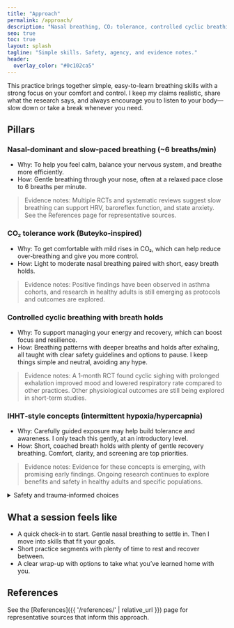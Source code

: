 ```yaml
---
title: "Approach"
permalink: /approach/
description: "Nasal breathing, CO₂ tolerance, controlled cyclic breathing with breath holds, and IHHT-style concepts."
seo: true
toc: true
layout: splash
tagline: "Simple skills. Safety, agency, and evidence notes."
header:
  overlay_color: "#0c102ca5"
---
```


This practice brings together simple, easy-to-learn breathing skills with a strong focus on your comfort and control. I keep my claims realistic, share what the research says, and always encourage you to listen to your body—slow down or take a break whenever you need.

## Pillars

### Nasal‑dominant and slow‑paced breathing (~6 breaths/min)
- Why: To help you feel calm, balance your nervous system, and breathe more efficiently.
- How: Gentle breathing through your nose, often at a relaxed pace close to 6 breaths per minute.

> Evidence notes: Multiple RCTs and systematic reviews suggest slow breathing
> can support HRV, baroreflex function, and state anxiety. See the
> References page for representative sources.

### CO₂ tolerance work (Buteyko‑inspired)
- Why: To get comfortable with mild rises in CO₂, which can help reduce over‑breathing and give you more control.
- How: Light to moderate nasal breathing paired with short, easy breath holds.

> Evidence notes: Positive findings have been observed in asthma cohorts, and
> research in healthy adults is still emerging as protocols and outcomes are
> explored.

### Controlled cyclic breathing with breath holds
- Why: To support managing your energy and recovery, which can boost focus and resilience.
- How: Breathing patterns with deeper breaths and holds after exhaling, all taught with clear safety guidelines and options to pause. I keep things simple and neutral, avoiding any hype.

> Evidence notes: A 1‑month RCT found cyclic sighing with prolonged exhalation
> improved mood and lowered respiratory rate compared to other practices.
> Other physiological outcomes are still being explored in short-term studies.

### IHHT‑style concepts (intermittent hypoxia/hypercapnia)
- Why: Carefully guided exposure may help build tolerance and awareness. I only teach this gently, at an introductory level.
- How: Short, coached breath holds with plenty of gentle recovery breathing. Comfort, clarity, and screening are top priorities.

> Evidence notes: Evidence for these concepts is emerging, with promising early
> findings. Ongoing research continues to explore benefits and safety in healthy
> adults and specific populations. 

<details class="accordion">
  <summary>Safety and trauma‑informed choices</summary>
  <div class="accordion__content">
    <ul>
      <li><strong>Your choice:</strong> You decide the pace, how intense it feels, and whether you sit or lie down.</li>
      <li><strong>Start easy:</strong> I begin gently and only increase intensity if it feels right for you.</li>
      <li><strong>Take breaks anytime:</strong> You’re welcome to pause or switch to easy nasal breathing whenever you want.</li>
      <li><strong>Stop if needed:</strong> If you feel dizzy, uncomfortable, or unwell, just return to easy breathing and rest.</li>
      <li><strong>Keep in mind:</strong> If you have heart or lung conditions, are pregnant, have a history of seizures, or other health concerns, please take extra care and seek medical advice.</li>
    </ul>
  </div>
</details>

## What a session feels like
- A quick check-in to start. Gentle nasal breathing to settle in. Then I move into skills that fit your goals.
- Short practice segments with plenty of time to rest and recover between.
- A clear wrap-up with options to take what you’ve learned home with you.

## References
See the [References]({{ '/references/' | relative_url }}) page for representative
sources that inform this approach.
